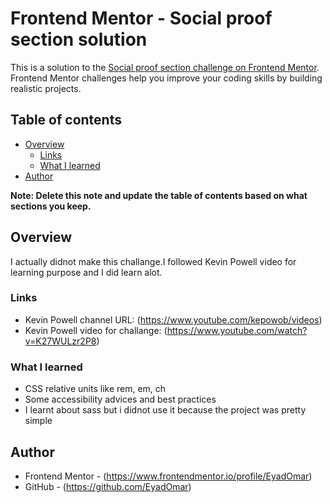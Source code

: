 # Frontend Mentor - Social proof section solution

This is a solution to the [Social proof section challenge on Frontend Mentor](https://www.frontendmentor.io/challenges/social-proof-section-6e0qTv_bA). Frontend Mentor challenges help you improve your coding skills by building realistic projects. 

## Table of contents

- [Overview](#overview)
  - [Links](#links)
  - [What I learned](#what-i-learned)
- [Author](#author)


**Note: Delete this note and update the table of contents based on what sections you keep.**

## Overview

I actually didnot make this challange.I followed Kevin Powell video for learning purpose and I did learn alot. 

### Links

- Kevin Powell channel URL: (https://www.youtube.com/kepowob/videos)
- Kevin Powell video for challange: (https://www.youtube.com/watch?v=K27WULzr2P8)

### What I learned

- CSS relative units like rem, em, ch
- Some accessibility advices and best practices
- I learnt about sass but i didnot use it because the project was pretty simple

## Author

- Frontend Mentor - (https://www.frontendmentor.io/profile/EyadOmar)
- GitHub - (https://github.com/EyadOmar)


